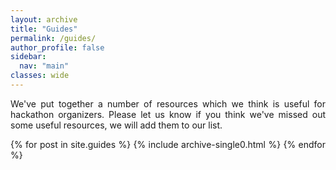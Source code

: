 ```yaml
---
layout: archive
title: "Guides"
permalink: /guides/
author_profile: false
sidebar:
  nav: "main"
classes: wide
---
```

<style>
    p {
        text-align: justify;
    }
</style>
<p>We've put together a number of resources which we think is useful for hackathon organizers. Please let us know if you think we've missed out some useful resources, we will add them to our list.</p>

{% for post in site.guides %}
  {% include archive-single0.html %}
{% endfor %}
